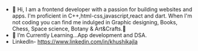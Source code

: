 - 👋 Hi, I am a frontend developer with a passion for building websites and apps. I'm proficient in C++,html-css,javascript,react and dart. When I'm not coding you can find me indulged in Graphic designing, Books, Chess, Space science, Botany & Art&Crafts.🎉
- 🌱 I’m Currently Learning...App development and DSA.
- LinkedIn- https://www.linkedin.com/in/khushikajla

<!---
khushikajla18/khushikajla18 is a ✨ special ✨ repository because its `README.md` (this file) appears on your GitHub profile.
You can click the Preview link to take a look at your changes.
--->
